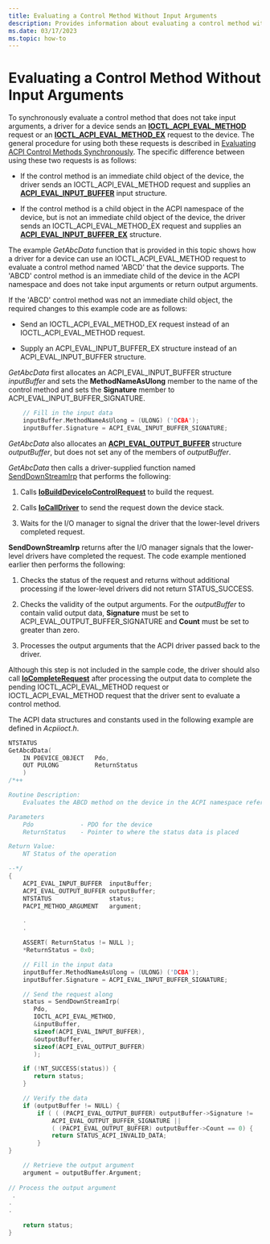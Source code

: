 ```yaml
---
title: Evaluating a Control Method Without Input Arguments
description: Provides information about evaluating a control method without input arguments
ms.date: 03/17/2023
ms.topic: how-to
---
```


# Evaluating a Control Method Without Input Arguments

To synchronously evaluate a control method that does not take input arguments, a driver for a device sends an [**IOCTL_ACPI_EVAL_METHOD**](/windows-hardware/drivers/ddi/acpiioct/ni-acpiioct-ioctl_acpi_eval_method) request or an [**IOCTL_ACPI_EVAL_METHOD_EX**](/windows-hardware/drivers/ddi/acpiioct/ni-acpiioct-ioctl_acpi_eval_method_ex) request to the device. The general procedure for using both these requests is described in [Evaluating ACPI Control Methods Synchronously](evaluating-acpi-control-methods-synchronously.md). The specific difference between using these two requests is as follows:

- If the control method is an immediate child object of the device, the driver sends an IOCTL_ACPI_EVAL_METHOD request and supplies an [**ACPI_EVAL_INPUT_BUFFER**](/windows-hardware/drivers/ddi/acpiioct/ns-acpiioct-_acpi_eval_input_buffer_v1) input structure.

- If the control method is a child object in the ACPI namespace of the device, but is not an immediate child object of the device, the driver sends an IOCTL_ACPI_EVAL_METHOD_EX request and supplies an [**ACPI_EVAL_INPUT_BUFFER_EX**](/windows-hardware/drivers/ddi/acpiioct/ns-acpiioct-_acpi_eval_input_buffer_v1_ex) structure.

The example *GetAbcData* function that is provided in this topic shows how a driver for a device can use an IOCTL_ACPI_EVAL_METHOD request to evaluate a control method named 'ABCD' that the device supports. The 'ABCD' control method is an immediate child of the device in the ACPI namespace and does not take input arguments or return output arguments.

If the 'ABCD' control method was not an immediate child object, the required changes to this example code are as follows:

- Send an IOCTL_ACPI_EVAL_METHOD_EX request instead of an IOCTL_ACPI_EVAL_METHOD request.

- Supply an ACPI_EVAL_INPUT_BUFFER_EX structure instead of an ACPI_EVAL_INPUT_BUFFER structure.

*GetAbcData* first allocates an ACPI_EVAL_INPUT_BUFFER structure *inputBuffer* and sets the **MethodNameAsUlong** member to the name of the control method and sets the **Signature** member to ACPI_EVAL_INPUT_BUFFER_SIGNATURE.

```cpp
    // Fill in the input data
    inputBuffer.MethodNameAsUlong = (ULONG) ('DCBA');
    inputBuffer.Signature = ACPI_EVAL_INPUT_BUFFER_SIGNATURE;
```

*GetAbcData* also allocates an [**ACPI_EVAL_OUTPUT_BUFFER**](/windows-hardware/drivers/ddi/acpiioct/ns-acpiioct-_acpi_eval_output_buffer_v1) structure *outputBuffer*, but does not set any of the members of *outputBuffer*.

*GetAbcData* then calls a driver-supplied function named [SendDownStreamIrp](senddownstreamirp-function.md) that performs the following:

1. Calls [**IoBuildDeviceIoControlRequest**](/windows-hardware/drivers/ddi/wdm/nf-wdm-iobuilddeviceiocontrolrequest) to build the request.

1. Calls [**IoCallDriver**](/windows-hardware/drivers/ddi/wdm/nf-wdm-iocalldriver) to send the request down the device stack.

1. Waits for the I/O manager to signal the driver that the lower-level drivers completed request.

**SendDownStreamIrp** returns after the I/O manager signals that the lower-level drivers have completed the request. The code example mentioned earlier then performs the following:

1. Checks the status of the request and returns without additional processing if the lower-level drivers did not return STATUS_SUCCESS.

1. Checks the validity of the output arguments. For the *outputBuffer* to contain valid output data, **Signature** must be set to ACPI_EVAL_OUTPUT_BUFFER_SIGNATURE and **Count** must be set to greater than zero.

1. Processes the output arguments that the ACPI driver passed back to the driver.

Although this step is not included in the sample code, the driver should also call [**IoCompleteRequest**](/windows-hardware/drivers/ddi/wdm/nf-wdm-iocompleterequest) after processing the output data to complete the pending IOCTL_ACPI_EVAL_METHOD request or IOCTL_ACPI_EVAL_METHOD request that the driver sent to evaluate a control method.

The ACPI data structures and constants used in the following example are defined in *Acpiioct.h*.

```cpp
NTSTATUS
GetAbcdData(
    IN PDEVICE_OBJECT   Pdo,
    OUT PULONG          ReturnStatus
    )
/*++

Routine Description:
    Evaluates the ABCD method on the device in the ACPI namespace referenced by Pdo

Parameters
    Pdo             - PDO for the device
    ReturnStatus    - Pointer to where the status data is placed

Return Value:
    NT Status of the operation

--*/
{
    ACPI_EVAL_INPUT_BUFFER  inputBuffer;
    ACPI_EVAL_OUTPUT_BUFFER outputBuffer;
    NTSTATUS                status;
    PACPI_METHOD_ARGUMENT   argument;

    .
    .

    ASSERT( ReturnStatus != NULL );
    *ReturnStatus = 0x0;

    // Fill in the input data
    inputBuffer.MethodNameAsUlong = (ULONG) ('DCBA');
    inputBuffer.Signature = ACPI_EVAL_INPUT_BUFFER_SIGNATURE;

    // Send the request along
    status = SendDownStreamIrp(
       Pdo,
       IOCTL_ACPI_EVAL_METHOD,
       &inputBuffer,
       sizeof(ACPI_EVAL_INPUT_BUFFER),
       &outputBuffer,
       sizeof(ACPI_EVAL_OUTPUT_BUFFER)
       );

    if (!NT_SUCCESS(status)) {
       return status;
    }

    // Verify the data
    if (outputBuffer != NULL) {
        if ( ( (PACPI_EVAL_OUTPUT_BUFFER) outputBuffer->Signature != 
            ACPI_EVAL_OUTPUT_BUFFER_SIGNATURE ||
            ( (PACPI_EVAL_OUTPUT_BUFFER) outputBuffer->Count == 0) {
            return STATUS_ACPI_INVALID_DATA;
        } 
}

    // Retrieve the output argument
    argument = outputBuffer.Argument;
 
// Process the output argument
 .
.
.
 
    return status;
}
```
